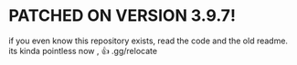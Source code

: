 # PATCHED ON VERSION 3.9.7!
if you even know this repository exists, read the code and the old readme. its kinda pointless now , 👍
.gg/relocate 
